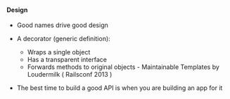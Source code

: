 #### Design

- Good names drive good design

- A decorator (generic definition):
  * Wraps a single object
  * Has a transparent interface
  * Forwards methods to original objects - Maintainable Templates by Loudermilk ( Railsconf 2013 )

- The best time to build a good API is when you are building an app for it

